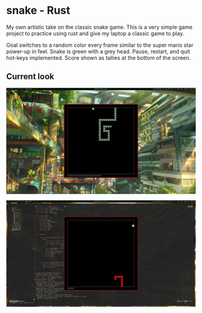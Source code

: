 # snake - Rust

My own artistic take on the classic snake game.
This is a very simple game project to practice using rust and give my laptop a classic game to play.

Goal switches to a random color every frame similar to the super mario star power-up in feel. Snake is green with a grey head.
Pause, restart, and quit hot-keys implemented. Score shown as tallies at the bottom of the screen.

## Current look

![Current look of the game.](./screenshots/Current.png)

![Current look when dead.](./screenshots/Current2.png)
